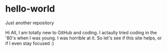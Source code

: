 # hello-world
Just another repository


Hi All,
I am totally new to GitHub and coding.  I actaully tried coding in the '80's when I was young.  I was horrible at it.
So let's see if this site helps, or if I even stay focused :)
